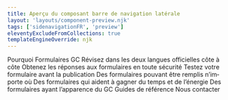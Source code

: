 ```yaml
---
title: Aperçu du composant barre de navigation latérale
layout: 'layouts/component-preview.njk'
tags: ['sidenavigationFR', 'preview']
eleventyExcludeFromCollections: true
templateEngineOverride: njk
---
```


<gcds-side-nav label="Formulaires GC" lang="fr">
  <gcds-nav-link href="#">Pourquoi Formulaires GC</gcds-nav-link>
  <gcds-nav-group menu-label="Fonctionnalités" open-trigger="Fonctionnalités">
    <gcds-nav-group menu-label="Créez et gérez des formulaires vous-même" open-trigger="Créez et gérez des formulaires vous-même">
      <gcds-nav-link href="#">Révisez dans les deux langues officielles côte à côte</gcds-nav-link>
      <gcds-nav-link href="#">Obtenez les réponses aux formulaires en toute sécurité</gcds-nav-link>
      <gcds-nav-link href="#">Testez votre formulaire avant la publication</gcds-nav-link>
    </gcds-nav-group>
    <gcds-nav-group menu-label="Publier des formulaires fiables et conviviaux" open-trigger="Publier des formulaires fiables et conviviaux">
      <gcds-nav-link href="#">Des formulaires pouvant être remplis n’importe où</gcds-nav-link>
      <gcds-nav-link href="#">Des formulaires qui aident à gagner du temps et de l’énergie</gcds-nav-link>
      <gcds-nav-link href="#">Des formulaires ayant l’apparence du GC</gcds-nav-link>
    </gcds-nav-group>
  </gcds-nav-group>
  <gcds-nav-link href="#">Guides de référence</gcds-nav-link>
  <gcds-nav-link href="#">Nous contacter</gcds-nav-link>
</gcds-side-nav>
